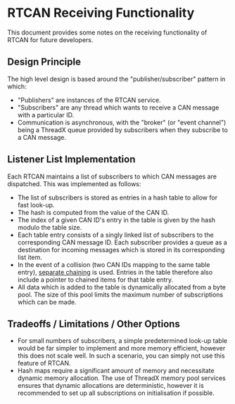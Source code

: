 # RTCAN Receiving Functionality

This document provides some notes on the receiving functionality of RTCAN for
future developers.

## Design Principle

The high level design is based around the "publisher/subscriber" pattern in
which:

- "Publishers" are instances of the RTCAN service.
- "Subscribers" are any thread which wants to receive a CAN message with a 
  particular ID.
- Communication is asynchronous, with the "broker" (or "event channel") being a
  ThreadX queue provided by subscribers when they subscribe to a CAN message.

## Listener List Implementation

Each RTCAN maintains a list of subscribers to which CAN messages are dispatched.
This was implemented as follows:

- The list of subscribers is stored as entries in a hash table to allow for fast
  look-up.
- The hash is computed from the value of the CAN ID. 
- The index of a given CAN ID's entry in the table is given by the hash modulo
  the table size.
- Each table entry consists of a singly linked list of subscribers to the 
  corresponding CAN message ID. Each subscriber provides a queue as a
  destination for incoming messages which is stored in its corresponding list 
  item.
- In the event of a collision (two CAN IDs mapping to the same table entry), 
  [separate chaining](https://en.wikipedia.org/wiki/Hash_table#Separate_chaining) 
  is used. Entries in the table therefore also include a pointer to chained
  items for that table entry.
- All data which is added to the table is dynamically allocated from a byte
  pool. The size of this pool limits the maximum number of subscriptions which
  can be made.


## Tradeoffs / Limitations / Other Options

- For small numbers of subscribers, a simple predetermined look-up table would
  be far simpler to implement and more memory efficient, however this does not
  scale well. In such a scenario, you can simply not use this feature of RTCAN.
- Hash maps require a significant amount of memory and necessitate dynamic
  memory allocation. The use of ThreadX memory pool services ensures that 
  dynamic allocations are deterministic, however it is recommended to set up all 
  subscriptions on initialisation if possible.